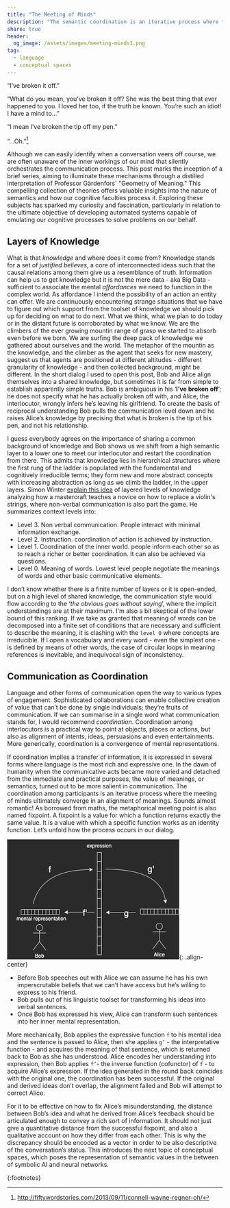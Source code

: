 ```yaml
---
title: "The Meeting of Minds"
description: "The semantic coordination is an iterative process where the meeting of minds ultimately converge in an alignment of meanings. This is post has been inspired by the book Geometry of Mearning written by Prof. Gärdenfors"
share: true
header:
  og_image: /assets/images/meeting-minds1.png
tag:
  - language
  - conceptual spaces
---
```

“I’ve broken it off.”

“What do you mean, you’ve broken it off? She was the best thing that ever happened to you. I loved her too, if the truth be known. You’re such an idiot! I have a mind to…”

“I mean I’ve broken the tip off my pen.”

“…Oh.”[^1]

Although we can easily identify when a conversation veers off course, we are often unaware of the inner workings of our mind that silently orchestrates the communication process. This post marks the inception of a brief series, aiming to illuminate these mechanisms through a distilled interpretation of Professor Gärdenfors' "Geometry of Meaning." This compelling collection of theories offers valuable insights into the nature of semantics and how our cognitive faculties process it. Exploring these subjects has sparked my curiosity and fascination, particularly in relation to the ultimate objective of developing automated systems capable of emulating our cognitive processes to solve problems on our behalf.

## Layers of Knowledge

What is that _knowledge_ and where does it come from? Knowledge stands for a set of _justified believes_, a core of interconnected ideas such that the causal relations among them give us a resemblance of truth. Information can help us to get knowledge but it is not the mere data - aka Big Data - sufficient to associate the mental _affordances_ we need to function in the complex world. As affordance I intend the possibility of an action an entity can offer. We are continuously encountering strange situations that we have to figure out which support from the toolset of knowledge we should pick up for deciding on what to do next. 
What we think, what we plan to do today or in the distant future is corroborated by what we know. We are the climbers of the ever growing mountin range of grasp we started to absorb even before we born. We are surfing the deep pack of knowledge we gathered about ourselves and the world. 
The metaphor of the mountin as the knowledge, and the climber as the agent that seeks for new mastery, suggest us that agents are positioned at different altitudes - different granularity of knowledge - and then collected background, might be different. In the short dialog I used to open this post, Bob and Alice align themselves into a shared knowledge, but sometimes it is far from simple to establish apparently simple truths. Bob is ambiguous in his ‘**I’ve broken off**’; he does not specify what he has actually broken off with, and Alice, the interlocutor, wrongly infers he’s leaving his girlfriend. To create the basis of reciprocal understanding Bob pulls the communication level down and he raises Alice’s knowledge by precising that what is broken is the tip of his pen, and not his relationship. 

I guess everybody agrees on the importance of sharing a common background of knowledge and Bob shows us we shift from a high semantic layer to a lower one to meet our interlocutor and restart the coordination from there. This admits that knowledge lies in hierarchical structures where the first rung of the ladder is populated with the fundamental and cognitively irreducible terms; they form new and more abstract concepts with increasing abstraction as long as we climb the ladder, in the upper layers. Simon Winter [explain this idea](http://simonwinter.se/avhandling/intro.html) of layered levels of knowledge analyzing how a mastercraft teaches a novice on how to replace a violin's strings, where non-verbal communication is also part the game. He summarizes context levels into:

- Level 3. Non verbal communication. People interact with minimal information exchange.
- Level 2. Instruction. coordination of action is achieved by instruction.
- Level 1. Coordination of the inner world. people inform each other so as to reach a richer or better coordination. It can also be achieved via questions.
- Level 0. Meaning of words. Lowest level people negotiate the meanings of words and other basic communicative elements.

I don’t know whether there is a finite number of layers or it is open-ended, but on a high level of shared knowledge, the communication style would flow according to the ‘_the obvious goes without saying_’, where the implicit understandings are at their maximum. I'm also a bit skeptical of the lower bound of this ranking. If we take as granted that meaning of words can be decomposed into a finite set of conditions that are necessary and sufficient to describe the meaning, it is clashing with the `level 0` where concepts are irreducible. If I open a vocabulary and every word - even the simplest one - is defined by means of other words, the case of circular loops in meaning references is inevitable, and inequivocal sign of inconsistency. 


## Communication as Coordination
Language and other forms of communication open the way to various types of engagement. Sophisticated collaborations can enable collective creation of value that can’t be done by single individuals; they’re fruits of communication. If we can summarise in a single word what communication stands for, I would recommend _coordination_. Coordination among interlocutors is a practical way to point at objects, places or actions, but also as alignment of intents, ideas, persuasions and even entertainments. More generically, coordination is a convergence of mental representations.

If coordination implies a transfer of information, it is expressed in several forms where language is the most rich and expressive one. In the dawn of humanity when the communicative acts became more varied and detached from the immediate and practical purposes, the value of meanings, or semantics, turned out to be more salient in communication. The coordination among participants is an iterative process where the meeting of minds ultimately converge in an alignment of meanings. Sounds almost romantic! As borrowed from maths, the metaphorical meeting point is also named fixpoint. A fixpoint is a value for which a function returns exactly the same value. It is a value with which a specific function works as an identity function. Let’s unfold how the process occurs in our dialog.

![image-center](/assets/images/meeting-minds.png){: .align-center}

- Before Bob speeches out with Alice we can assume he has his own imperscrutable beliefs that we can’t have access but he’s willing to express to his friend. 
- Bob pulls out of his linguistic toolset for transforming his ideas into verbal sentences.  
- Once Bob has expressed his view, Alice can transform such sentences into her inner mental representation.

More mechanically, Bob applies the expressive function `f` to his mental idea and the sentence is passed to Alice, then she applies `g’` - the interpretative function  - and acquires the meaning of that sentence, which is returned back to Bob as she has understood. Alice encodes her understanding into expression, then Bob applies `f’`-  the inverse function (cofunctor) of `f` - to acquire Alice’s expression. If the idea generated in the round back coincides with the original one, the coordination has been successful. If the original and derived ideas don’t overlap, the alignment failed and Bob will attempt to correct Alice.

For it to be effective on how to fix Alice’s misunderstanding, the distance between Bob’s idea and what he derived from Alice’s feedback should be articulated enough to convey a rich sort of information. It should not just give a quantitative distance from the successful fixpoint, and also a qualitative account on how they differ from each other. This is why the discrepancy should be encoded as a vector in order to be also descriptive of the conversation’s status. This introduces the next topic of conceptual spaces, which poses the representation of semantic values in the between of symbolic AI and neural networks.


{:footnotes}
[^1]: http://fiftywordstories.com/2013/09/11/connell-wayne-regner-oh/ 
